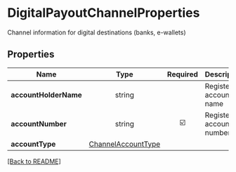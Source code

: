 # DigitalPayoutChannelProperties

Channel information for digital destinations (banks, e-wallets)

## Properties

| Name | Type | Required | Description | Examples |
|------------|:-------------:|:-------------:|-------------|:-------------:|
| **accountHolderName** |string |  | Registered account name | | |
| **accountNumber** |string | ☑️ | Registered account number | | |
| **accountType** |[ChannelAccountType](ChannelAccountType.md) |  |  | | |



[[Back to README]](../../README.md)
